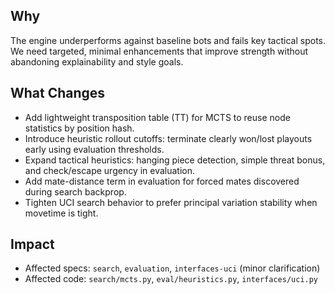 ## Why
The engine underperforms against baseline bots and fails key tactical spots. We need targeted, minimal enhancements that improve strength without abandoning explainability and style goals.

## What Changes
- Add lightweight transposition table (TT) for MCTS to reuse node statistics by position hash.
- Introduce heuristic rollout cutoffs: terminate clearly won/lost playouts early using evaluation thresholds.
- Expand tactical heuristics: hanging piece detection, simple threat bonus, and check/escape urgency in evaluation.
- Add mate-distance term in evaluation for forced mates discovered during search backprop.
- Tighten UCI search behavior to prefer principal variation stability when movetime is tight.

## Impact
- Affected specs: `search`, `evaluation`, `interfaces-uci` (minor clarification)
- Affected code: `search/mcts.py`, `eval/heuristics.py`, `interfaces/uci.py`
